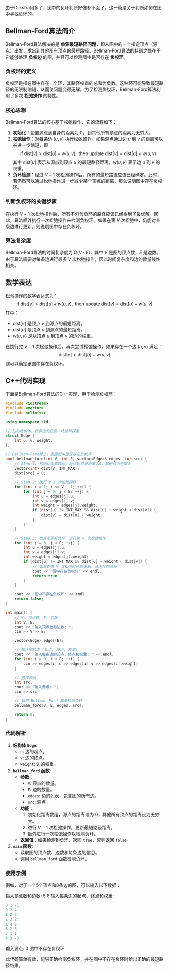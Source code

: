 由于Dijkstra用多了，图中的负环判断好像都不会了，这一篇是关于判断如何在图中寻找负环的。

## Bellman-Ford算法简介

Bellman-Ford算法解决的是 **单源最短路径问题**，即从图中的一个指定顶点（源点）出发，求出到其他所有顶点的最短路径。Bellman-Ford算法的特别之处在于它能够处理 **负权边** 的图，并且可以检测图中是否存在 **负权环**。

### 负权环的定义

负权环是指在图中存在一个环，其路径权重的总和为负数。这种环可能导致最短路径的无限制缩短，从而使问题变得无解。为了检测负权环，Bellman-Ford算法利用了多次 **松弛操作** 的特性。

### 核心思想

Bellman-Ford算法的核心基于松弛操作，它的流程如下：

1. **初始化**：设置源点到自身的距离为 $0$，到其他所有顶点的距离为无穷大。
2. **松弛操作**：对每条边 $(u, v)$ 执行松弛操作。如果源点通过边 $u$ 到 $v$ 的距离可以被进一步缩短，即：
   $$
   \text{if } \text{dist}[v] > \text{dist}[u] + w(u, v), \text{ then update } \text{dist}[v] = \text{dist}[u] + w(u, v)
   $$
   其中 $\text{dist}[u]$ 表示从源点到顶点 $u$ 的最短路径距离，$w(u, v)$ 表示边 $u$ 到 $v$ 的权重。
3. **负环检测**：经过 $V - 1$ 次松弛操作后，所有的最短路径应该已经确定。此时，若仍然可以通过松弛操作进一步减少某个顶点的距离，那么说明图中存在负权环。

### 判断负权环的关键步骤

在执行 $V - 1$ 次松弛操作后，所有不包含负环的路径应该已经得到了最优解。因此，算法额外执行一次松弛操作来检测负权环。如果在第 $V$ 次松弛中，仍能对某条边进行更新，则说明图中存在负权环。

### 算法复杂度

Bellman-Ford算法的时间复杂度为 $O(V \cdot E)$，其中 $V$ 是图的顶点数，$E$ 是边数。由于算法需要对每条边进行最多 $V$ 次松弛操作，因此时间复杂度和边的数量线性相关。

## 数学表达

松弛操作的数学表达式为：
$$
\text{if } \text{dist}[v] > \text{dist}[u] + w(u, v), \text{ then update } \text{dist}[v] = \text{dist}[u] + w(u, v)
$$
其中：
- $\text{dist}[v]$ 是顶点 $v$ 到源点的最短距离。
- $\text{dist}[u]$ 是顶点 $u$ 到源点的最短距离。
- $w(u, v)$ 是从顶点 $u$ 到顶点 $v$ 的边的权重。

在执行完 $V - 1$ 次松弛操作后，再次尝试松弛操作，如果存在一个边 $(u, v)$ 满足：
$$
\text{dist}[v] > \text{dist}[u] + w(u, v)
$$
则可以确定该图中存在负权环。

## C++代码实现

下面是Bellman-Ford算法的C++实现，用于检测负权环：

```cpp
#include <iostream>
#include <vector>
#include <climits>

using namespace std;

// 边的结构体，表示边的起点、终点和权重
struct Edge {
    int u, v, weight;
};

// Bellman-Ford算法，返回图中是否存在负权环
bool bellman_ford(int V, int E, vector<Edge>& edges, int src) {
    // Step 1: 初始化距离数组，源点到自身距离为0，其他点为无限大
    vector<int> dist(V, INT_MAX);
    dist[src] = 0;

    // Step 2: 执行 V-1 次松弛操作
    for (int i = 1; i <= V - 1; ++i) {
        for (int j = 0; j < E; ++j) {
            int u = edges[j].u;
            int v = edges[j].v;
            int weight = edges[j].weight;
            if (dist[u] != INT_MAX && dist[u] + weight < dist[v]) {
                dist[v] = dist[u] + weight;
            }
        }
    }

    // Step 3: 检查是否有负环，进行第 V 次松弛操作
    for (int j = 0; j < E; ++j) {
        int u = edges[j].u;
        int v = edges[j].v;
        int weight = edges[j].weight;
        if (dist[u] != INT_MAX && dist[u] + weight < dist[v]) {
            // 如果在第 V 次松弛时还能更新，说明存在负环
            cout << "图中存在负权环" << endl;
            return true;
        }
    }

    cout << "图中不存在负权环" << endl;
    return false;
}

int main() {
    // V: 顶点数, E: 边数
    int V, E;
    cout << "输入顶点数和边数: ";
    cin >> V >> E;

    vector<Edge> edges(E);

    // 输入图的边 (起点, 终点, 权重)
    cout << "输入每条边的起点、终点和权重: " << endl;
    for (int i = 0; i < E; ++i) {
        cin >> edges[i].u >> edges[i].v >> edges[i].weight;
    }

    // 选择源点
    int src;
    cout << "输入源点: ";
    cin >> src;

    // 调用 Bellman-Ford 算法检测负环
    bellman_ford(V, E, edges, src);

    return 0;
}
```

### 代码解析

1. **结构体 `Edge`**:
   - `u`: 边的起点。
   - `v`: 边的终点。
   - `weight`: 边的权重。
2. **`bellman_ford` 函数**:
   - **参数**：
     - `V`: 顶点的数量。
     - `E`: 边的数量。
     - `edges`: 边的列表，包含图的所有边。
     - `src`: 源点。
   - **功能**：
     1. 初始化距离数组，源点的距离设为 $0$，其他所有顶点的距离设为无穷大。
     2. 进行 $V - 1$ 次松弛操作，更新最短路径距离。
     3. 额外进行一次松弛操作以检测负环。
   - **返回值**：如果检测到负环，返回 `true`，否则返回 `false`。
3. **`main` 函数**:
   - 读取图的顶点数、边数和每条边的信息。
   - 调用 `bellman_ford` 函数检测负环。

### 使用示例

例如，对于一个5个顶点和8条边的图，可以输入以下数据：

输入顶点数和边数: 5 8
输入每条边的起点、终点和权重:

```cpp
0 1 -1
0 2 4
1 2 3
1 3 2
1 4 2
3 2 5
3 1 1
4 3 -3
```

输入源点: 0
图中不存在负权环

此代码简单有效，能够正确检测负权环，并在图中不存在负环时给出正确的最短路径结果。